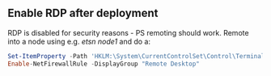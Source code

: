 ## Enable RDP after deployment
RDP is disabled for security reasons - PS remoting should work. Remote into a node using e.g. *etsn node1* and do a:  
```PowerShell
Set-ItemProperty -Path 'HKLM:\System\CurrentControlSet\Control\Terminal Server' -Name "fDenyTSConnections" -Value 0
Enable-NetFirewallRule -DisplayGroup "Remote Desktop"
```